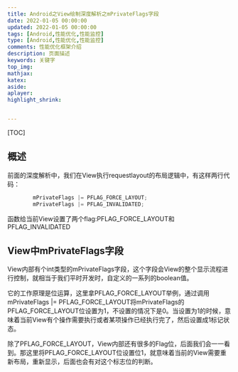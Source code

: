 ```yaml
---
title: Android之View绘制深度解析之mPrivateFlags字段
date: 2022-01-05 00:00:00
updated: 2022-01-05 00:00:00
tags: [Android,性能优化,性能监控]
type: [Android,性能优化,性能监控]
comments: 性能优化框架介绍
description: 页面描述
keywords: 关键字
top_img:
mathjax:
katex:
aside:
aplayer:
highlight_shrink:


---
```


[TOC]



## 概述

前面的深度解析中，我们在View执行requestlayout的布局逻辑中，有这样两行代码：

```java
        mPrivateFlags |= PFLAG_FORCE_LAYOUT;
        mPrivateFlags |= PFLAG_INVALIDATED;
```

函数给当前View设置了两个flag:PFLAG_FORCE_LAYOUT和PFLAG_INVALIDATED



## View中mPrivateFlags字段

View内部有个int类型的mPrivateFlags字段，这个字段会View的整个显示流程进行控制，就相当于我们平时开发时，自定义的一系列的boolean值。

它的工作原理是位运算，这里拿PFLAG_FORCE_LAYOUT举例，通过调用mPrivateFlags |= PFLAG_FORCE_LAYOUT将mPrivateFlags的PFLAG_FORCE_LAYOUT位设置为1，不设置的情况下是0。当设置为1的时候，意味着当前View有个操作需要执行或者某项操作已经执行完了，然后设置成1标记状态。

除了PFLAG_FORCE_LAYOUT，View内部还有很多的Flag位，后面我们会一一看到。那这里将PFLAG_FORCE_LAYOUT位设置位1，就意味着当前的View需要重新布局，重新显示，后面也会有对这个标志位的判断。

